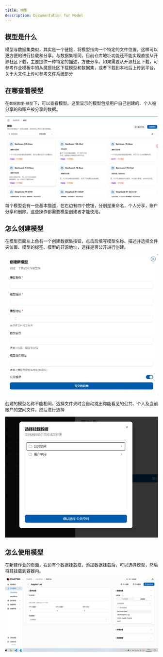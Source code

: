 ```yaml
---
title: 模型
description: Documentation for Model
---
```


## 模型是什么

模型与数据集类似，其实是一个链接，将模型指向一个特定的文件位置，这样可以更方便的进行挂载和分享。与数据集相同，目前仓库地址功能还不能实现直接从开源社区下载，主要提供一种特定的描述，方便分享。如果需要从开源社区下载，可参考作业模板中的从魔搭社区下载模型和数据集，或者下载到本地后上传到平台，关于大文件上传可参考文件系统部分

## 在哪查看模型

在`数据管理-模型`下，可以查看模型。这里显示的模型包括用户自己创建的、个人被分享的和账户被分享的数据。

![model](./img/model.webp)

每个模型会有一些基本描述，在右边有四个按钮，分别是重命名，个人分享，账户分享和删除。这些操作都需要模型创建者才能使用。

## 怎么创建模型

在模型页面左上角有一个创建数据集按钮，点击后填写模型名称、描述并选择文件夹位置、模型的标签、模型的开源地址，选择是否公开进行创建。

![model-create](./img/model-create.webp)

创建的模型名称不能相同，选择文件夹时会自动跳出你能看见的公共、个人及当前账户的空间文件，然后进行选择

![alt text](./img/select-file.webp)

## 怎么使用模型

在新建作业的页面，右边有个数据挂载框，添加数据挂载后，可以选择模型，然后将其挂载到容器内。

![alt text](./img/mount.webp)
